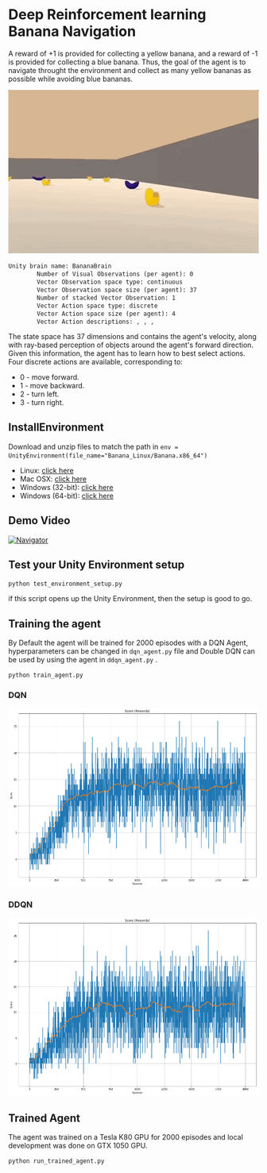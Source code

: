 # Deep Reinforcement learning Banana Navigation

A reward of +1 is provided for collecting a yellow banana, and a reward of -1 is provided for collecting a blue banana. Thus, the goal of the agent is to navigate throught the environment and collect as many yellow bananas as possible while avoiding blue bananas.

![](img/navigation-intro.gif)

```
Unity brain name: BananaBrain
        Number of Visual Observations (per agent): 0
        Vector Observation space type: continuous
        Vector Observation space size (per agent): 37
        Number of stacked Vector Observation: 1
        Vector Action space type: discrete
        Vector Action space size (per agent): 4
        Vector Action descriptions: , , , 
```
The state space has 37 dimensions and contains the agent's velocity, along with ray-based perception of objects around the agent's forward direction. Given this information, the agent has to learn how to best select actions. Four discrete actions are available, corresponding to:
- 0 - move forward.
- 1 - move backward.
- 2 - turn left.
- 3 - turn right.


## InstallEnvironment
Download and unzip files to match the path in ```env = UnityEnvironment(file_name="Banana_Linux/Banana.x86_64")```
- Linux: [click here](https://s3-us-west-1.amazonaws.com/udacity-drlnd/P1/Banana/Banana_Linux.zip)
- Mac OSX: [click here](https://s3-us-west-1.amazonaws.com/udacity-drlnd/P1/Banana/Banana.app.zip)
- Windows (32-bit): [click here](https://s3-us-west-1.amazonaws.com/udacity-drlnd/P1/Banana/Banana_Windows_x86.zip)
- Windows (64-bit): [click here](https://s3-us-west-1.amazonaws.com/udacity-drlnd/P1/Banana/Banana_Windows_x86_64.zip)


## Demo Video
[![Navigator](https://i.ytimg.com/vi/phS7am7zyZY/hqdefault.jpg?sqp=-oaymwEZCPYBEIoBSFXyq4qpAwsIARUAAIhCGAFwAQ==&rs=AOn4CLBG3XdO5Zw30tPYRna1BXZjuinGaQ)](https://www.youtube.com/watch?v=phS7am7zyZY)


## Test your Unity Environment setup
```
python test_environment_setup.py
```
if this script opens up the Unity Environment, then the setup is good to go.

## Training the agent
By Default the agent will be trained for 2000 episodes with a DQN Agent, hyperparameters can be changed in ```dqn_agent.py``` file and Double DQN can be used by using the agent in ```ddqn_agent.py``` . 
```
python train_agent.py
```
### DQN
![](img/rewards_dqn.png)

### DDQN
![](img/rewards_ddqn.png)


## Trained Agent
The agent was trained on a Tesla K80 GPU for 2000 episodes and local development was done on GTX 1050 GPU.
```
python run_trained_agent.py
```